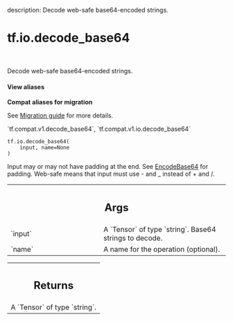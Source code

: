 description: Decode web-safe base64-encoded strings.

<div itemscope itemtype="http://developers.google.com/ReferenceObject">
<meta itemprop="name" content="tf.io.decode_base64" />
<meta itemprop="path" content="Stable" />
</div>

# tf.io.decode_base64

<!-- Insert buttons and diff -->

<table class="tfo-notebook-buttons tfo-api nocontent" align="left">

</table>



Decode web-safe base64-encoded strings.

<section class="expandable">
  <h4 class="showalways">View aliases</h4>
  <p>
<b>Compat aliases for migration</b>
<p>See
<a href="https://www.tensorflow.org/guide/migrate">Migration guide</a> for
more details.</p>
<p>`tf.compat.v1.decode_base64`, `tf.compat.v1.io.decode_base64`</p>
</p>
</section>

<pre class="devsite-click-to-copy prettyprint lang-py tfo-signature-link">
<code>tf.io.decode_base64(
    input, name=None
)
</code></pre>



<!-- Placeholder for "Used in" -->

Input may or may not have padding at the end. See
[EncodeBase64](https://www.tensorflow.org/api_docs/python/tf/io/encode_base64)
for padding. Web-safe means that input must use - and _ instead of + and /.

<!-- Tabular view -->
 <table class="responsive fixed orange">
<colgroup><col width="214px"><col></colgroup>
<tr><th colspan="2"><h2 class="add-link">Args</h2></th></tr>

<tr>
<td>
`input`
</td>
<td>
A `Tensor` of type `string`. Base64 strings to decode.
</td>
</tr><tr>
<td>
`name`
</td>
<td>
A name for the operation (optional).
</td>
</tr>
</table>



<!-- Tabular view -->
 <table class="responsive fixed orange">
<colgroup><col width="214px"><col></colgroup>
<tr><th colspan="2"><h2 class="add-link">Returns</h2></th></tr>
<tr class="alt">
<td colspan="2">
A `Tensor` of type `string`.
</td>
</tr>

</table>

